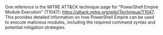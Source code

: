 One reference is the MITRE ATT&CK technique page for "PowerShell Empire Module Execution" (T1047): https://attack.mitre.org/wiki/Technique/T1047. This provides detailed information on how PowerShell Empire can be used to execute malicious modules, including the required command syntax and potential mitigation strategies.